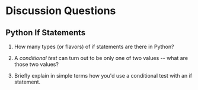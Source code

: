 # Discussion Questions
## Python If Statements

1. How many types (or flavors) of if statements are there in Python?

2. A *conditional test* can turn out to be only one of two values -- what are those two values?

3. Briefly explain in simple terms how you'd use a conditional test with an if statement.
